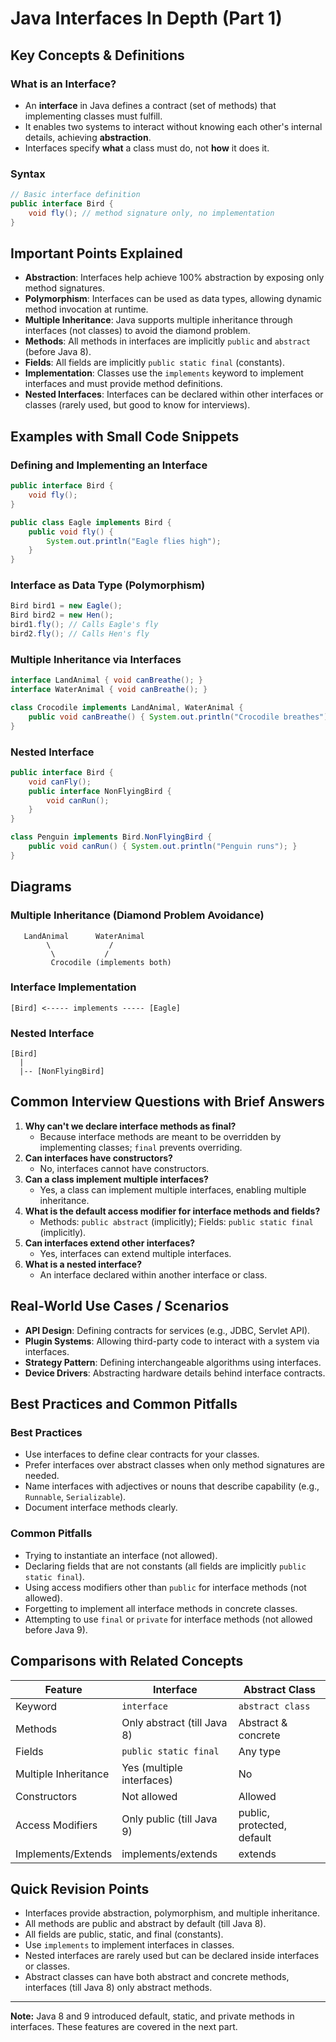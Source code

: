 # Java Interfaces In Depth (Part 1)

## Key Concepts & Definitions

### What is an Interface?
- An **interface** in Java defines a contract (set of methods) that implementing classes must fulfill.
- It enables two systems to interact without knowing each other's internal details, achieving **abstraction**.
- Interfaces specify **what** a class must do, not **how** it does it.

### Syntax
```java
// Basic interface definition
public interface Bird {
    void fly(); // method signature only, no implementation
}
```

## Important Points Explained

- **Abstraction**: Interfaces help achieve 100% abstraction by exposing only method signatures.
- **Polymorphism**: Interfaces can be used as data types, allowing dynamic method invocation at runtime.
- **Multiple Inheritance**: Java supports multiple inheritance through interfaces (not classes) to avoid the diamond problem.
- **Methods**: All methods in interfaces are implicitly `public` and `abstract` (before Java 8).
- **Fields**: All fields are implicitly `public static final` (constants).
- **Implementation**: Classes use the `implements` keyword to implement interfaces and must provide method definitions.
- **Nested Interfaces**: Interfaces can be declared within other interfaces or classes (rarely used, but good to know for interviews).

## Examples with Small Code Snippets

### Defining and Implementing an Interface
```java
public interface Bird {
    void fly();
}

public class Eagle implements Bird {
    public void fly() {
        System.out.println("Eagle flies high");
    }
}
```

### Interface as Data Type (Polymorphism)
```java
Bird bird1 = new Eagle();
Bird bird2 = new Hen();
bird1.fly(); // Calls Eagle's fly
bird2.fly(); // Calls Hen's fly
```

### Multiple Inheritance via Interfaces
```java
interface LandAnimal { void canBreathe(); }
interface WaterAnimal { void canBreathe(); }

class Crocodile implements LandAnimal, WaterAnimal {
    public void canBreathe() { System.out.println("Crocodile breathes"); }
}
```

### Nested Interface
```java
public interface Bird {
    void canFly();
    public interface NonFlyingBird {
        void canRun();
    }
}

class Penguin implements Bird.NonFlyingBird {
    public void canRun() { System.out.println("Penguin runs"); }
}
```

## Diagrams

### Multiple Inheritance (Diamond Problem Avoidance)

```
   LandAnimal      WaterAnimal
        \             /
         \           /
         Crocodile (implements both)
```

### Interface Implementation

```
[Bird] <----- implements ----- [Eagle]
```

### Nested Interface

```
[Bird]
  |
  |-- [NonFlyingBird]
```

## Common Interview Questions with Brief Answers

1. **Why can't we declare interface methods as final?**
   - Because interface methods are meant to be overridden by implementing classes; `final` prevents overriding.
2. **Can interfaces have constructors?**
   - No, interfaces cannot have constructors.
3. **Can a class implement multiple interfaces?**
   - Yes, a class can implement multiple interfaces, enabling multiple inheritance.
4. **What is the default access modifier for interface methods and fields?**
   - Methods: `public abstract` (implicitly); Fields: `public static final` (implicitly).
5. **Can interfaces extend other interfaces?**
   - Yes, interfaces can extend multiple interfaces.
6. **What is a nested interface?**
   - An interface declared within another interface or class.

## Real-World Use Cases / Scenarios

- **API Design**: Defining contracts for services (e.g., JDBC, Servlet API).
- **Plugin Systems**: Allowing third-party code to interact with a system via interfaces.
- **Strategy Pattern**: Defining interchangeable algorithms using interfaces.
- **Device Drivers**: Abstracting hardware details behind interface contracts.

## Best Practices and Common Pitfalls

### Best Practices
- Use interfaces to define clear contracts for your classes.
- Prefer interfaces over abstract classes when only method signatures are needed.
- Name interfaces with adjectives or nouns that describe capability (e.g., `Runnable`, `Serializable`).
- Document interface methods clearly.

### Common Pitfalls
- Trying to instantiate an interface (not allowed).
- Declaring fields that are not constants (all fields are implicitly `public static final`).
- Using access modifiers other than `public` for interface methods (not allowed).
- Forgetting to implement all interface methods in concrete classes.
- Attempting to use `final` or `private` for interface methods (not allowed before Java 9).

## Comparisons with Related Concepts

| Feature                | Interface                | Abstract Class           |
|------------------------|--------------------------|--------------------------|
| Keyword                | `interface`              | `abstract class`         |
| Methods                | Only abstract (till Java 8) | Abstract & concrete      |
| Fields                 | `public static final`    | Any type                 |
| Multiple Inheritance   | Yes (multiple interfaces)| No                       |
| Constructors           | Not allowed              | Allowed                  |
| Access Modifiers       | Only public (till Java 9)| public, protected, default|
| Implements/Extends     | implements/extends       | extends                  |

## Quick Revision Points
- Interfaces provide abstraction, polymorphism, and multiple inheritance.
- All methods are public and abstract by default (till Java 8).
- All fields are public, static, and final (constants).
- Use `implements` to implement interfaces in classes.
- Nested interfaces are rarely used but can be declared inside interfaces or classes.
- Abstract classes can have both abstract and concrete methods, interfaces (till Java 8) only abstract methods.

---
**Note:** Java 8 and 9 introduced default, static, and private methods in interfaces. These features are covered in the next part.
